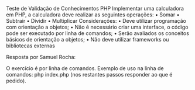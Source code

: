 Teste de Validação de Conhecimentos PHP
Implementar uma calculadora em PHP, a calculadora deve realizar as 
seguintes operações:
• Somar
• Subtrair
• Dividir
• Multiplicar
Considerações:
• Deve utilizar programação com orientação a objetos;
• Não é necessário criar uma interface, o código pode ser executado 
por linha de comandos;
• Serão avaliados os conceitos básicos de orientação a objetos;
• Não deve utilizar frameworks ou bibliotecas externas


Resposta por Samuel Rocha:

O exercício é por linha de comandos.
Exemplo de uso na linha de comandos:
php index.php
(nos restantes passos responder ao que é pedido).
